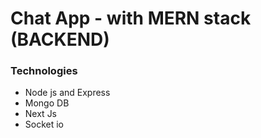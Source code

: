 # Chat App - with MERN stack (BACKEND)

### Technologies

- Node js and Express
- Mongo DB
- Next Js
- Socket io
